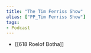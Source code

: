 ```yaml
---
title: "The Tim Ferriss Show"
alias: ["PP_Tim Ferriss Show"]
tags:
- Podcast
---
```


- [[618 Roelof Botha]]